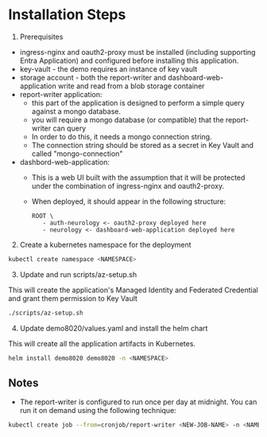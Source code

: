 # Installation Steps 

1. Prerequisites

- ingress-nginx and oauth2-proxy must be installed (including supporting Entra Application) and configured before installing this application.
- key-vault - the demo requires an instance of key vault
- storage account - both the report-writer and dashboard-web-application write and read from a blob storage container
- report-writer application:
   - this part of the application is designed to perform a simple query against a mongo database.  
   - you will require a mongo database (or compatible) that the report-writer can query
   - In order to do this, it needs a mongo connection string.  
   - The connection string should be stored as a secret in Key Vault and called "mongo-connection"
- dashbord-web-application:
   - This is a web UI built with the assumption that it will be protected under the combination of ingress-nginx and oauth2-proxy.
   - When deployed, it should appear in the following structure:

      ```
      ROOT \
         - auth-neurology <- oauth2-proxy deployed here
         - neurology <- dashboard-web-application deployed here
      ```

2. Create a kubernetes namespace for the deployment

```bash
kubectl create namespace <NAMESPACE>
```

3. Update and run scripts/az-setup.sh

This will create the application's Managed Identity and Federated Credential and grant them permission to Key Vault

```bash
./scripts/az-setup.sh
```

4. Update demo8020/values.yaml and install the helm chart

This will create all the application artifacts in Kubernetes.

```bash
helm install demo8020 demo8020 -n <NAMESPACE>
```

## Notes

- The report-writer is configured to run once per day at midnight.  You can run it on demand using the following technique:

```bash
kubectl create job --from=cronjob/report-writer <NEW-JOB-NAME> -n <NAMESPACE>
```